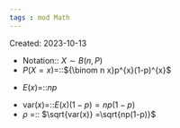 ```yaml
---
tags : mod Math
---
```

Created: 2023-10-13

- Notation:: $X\sim B(n,P)$
- $P(X=x)$=::${\binom n x}p^{x}(1-p)^{x}$
<!--SR:!2023-11-11,1,208-->
- $E(x)$=::$np$
<!--SR:!2023-11-11,1,210-->
- $\text{var}(x)$=::$E(x)(1-p)=np(1-p)$ 
- $\rho$ =:: $\sqrt{var(x)} =\sqrt{np(1-p)}$ 
